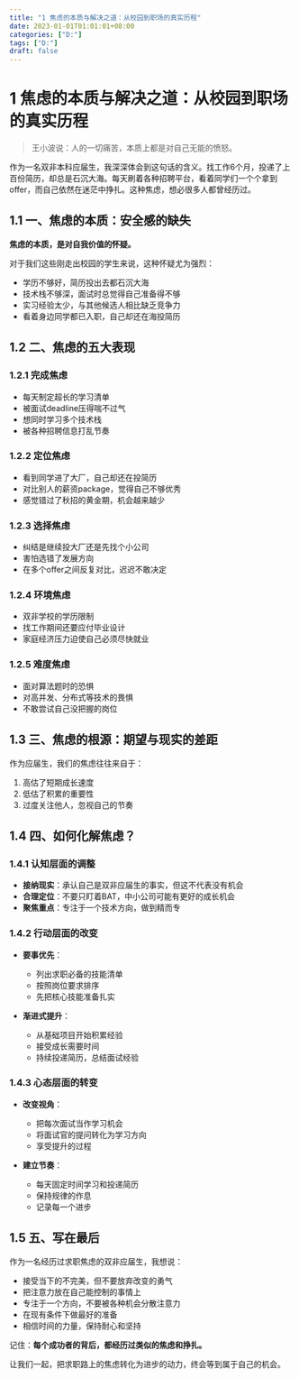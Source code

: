 ```yaml
---
title: "1 焦虑的本质与解决之道：从校园到职场的真实历程"
date: 2023-01-01T01:01:01+08:00
categories: ["D:"]
tags: ["D:"]
draft: false
---
```

# 1 焦虑的本质与解决之道：从校园到职场的真实历程

> 王小波说：人的一切痛苦，本质上都是对自己无能的愤怒。

作为一名双非本科应届生，我深深体会到这句话的含义。找工作6个月，投递了上百份简历，却总是石沉大海。每天刷着各种招聘平台，看着同学们一个个拿到offer，而自己依然在迷茫中挣扎。这种焦虑，想必很多人都曾经历过。

## 1.1 一、焦虑的本质：安全感的缺失

**焦虑的本质，是对自我价值的怀疑。**

对于我们这些刚走出校园的学生来说，这种怀疑尤为强烈：
- 学历不够好，简历投出去都石沉大海
- 技术栈不够深，面试时总觉得自己准备得不够
- 实习经验太少，与其他候选人相比缺乏竞争力
- 看着身边同学都已入职，自己却还在海投简历

## 1.2 二、焦虑的五大表现

### 1.2.1 完成焦虑
- 每天制定超长的学习清单
- 被面试deadline压得喘不过气
- 想同时学习多个技术栈
- 被各种招聘信息打乱节奏

### 1.2.2 定位焦虑
- 看到同学进了大厂，自己却还在投简历
- 对比别人的薪资package，觉得自己不够优秀
- 感觉错过了秋招的黄金期，机会越来越少

### 1.2.3 选择焦虑
- 纠结是继续投大厂还是先找个小公司
- 害怕选错了发展方向
- 在多个offer之间反复对比，迟迟不敢决定

### 1.2.4 环境焦虑
- 双非学校的学历限制
- 找工作期间还要应付毕业设计
- 家庭经济压力迫使自己必须尽快就业

### 1.2.5 难度焦虑
- 面对算法题时的恐惧
- 对高并发、分布式等技术的畏惧
- 不敢尝试自己没把握的岗位

## 1.3 三、焦虑的根源：期望与现实的差距

作为应届生，我们的焦虑往往来自于：
1. 高估了短期成长速度
2. 低估了积累的重要性
3. 过度关注他人，忽视自己的节奏

## 1.4 四、如何化解焦虑？

### 1.4.1 认知层面的调整

- **接纳现实**：承认自己是双非应届生的事实，但这不代表没有机会
- **合理定位**：不要只盯着BAT，中小公司可能有更好的成长机会
- **聚焦重点**：专注于一个技术方向，做到精而专

### 1.4.2 行动层面的改变

- **要事优先**：
  - 列出求职必备的技能清单
  - 按照岗位要求排序
  - 先把核心技能准备扎实

- **渐进式提升**：
  - 从基础项目开始积累经验
  - 接受成长需要时间
  - 持续投递简历，总结面试经验

### 1.4.3 心态层面的转变

- **改变视角**：
  - 把每次面试当作学习机会
  - 将面试官的提问转化为学习方向
  - 享受提升的过程

- **建立节奏**：
  - 每天固定时间学习和投递简历
  - 保持规律的作息
  - 记录每一个进步

## 1.5 五、写在最后

作为一名经历过求职焦虑的双非应届生，我想说：

- 接受当下的不完美，但不要放弃改变的勇气
- 把注意力放在自己能控制的事情上
- 专注于一个方向，不要被各种机会分散注意力
- 在现有条件下做最好的准备
- 相信时间的力量，保持耐心和坚持

记住：**每个成功者的背后，都经历过类似的焦虑和挣扎。**

让我们一起，把求职路上的焦虑转化为进步的动力，终会等到属于自己的机会。
